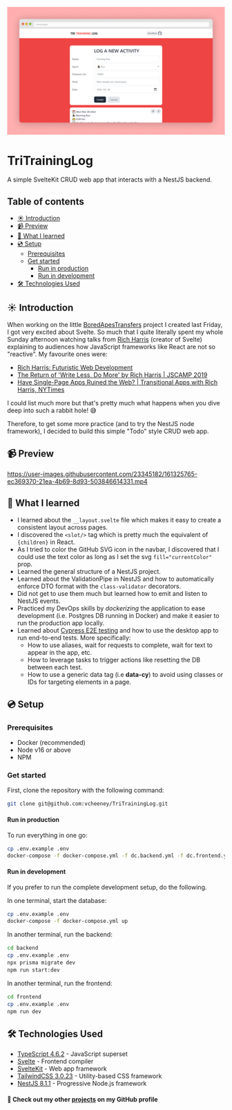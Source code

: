 ![Homepage](docs/screenshots/project.png)

# TriTrainingLog

A simple SvelteKit CRUD web app that interacts with a NestJS backend.

## Table of contents <!-- omit in toc -->

- [☀ Introduction](#-introduction)
- [📹 Preview](#-preview)
- [💭 What I learned](#-what-i-learned)
- [💿 Setup](#-setup)
  - [Prerequisites](#prerequisites)
  - [Get started](#get-started)
    - [Run in production](#run-in-production)
    - [Run in development](#run-in-development)
- [🛠 Technologies Used](#-technologies-used)

## ☀ Introduction

When working on the little [BoredApesTransfers](https://github.com/vcheeney/BoredApesTransfers) project I created last Friday, I got very excited about Svelte. So much that I quite literally spent my whole Sunday afternoon watching talks from [Rich Harris](https://twitter.com/Rich_Harris?ref_src=twsrc%5Egoogle%7Ctwcamp%5Eserp%7Ctwgr%5Eauthor) (creator of Svelte) explaining to audiences how JavaScript frameworks like React are not so "reactive". My favourite ones were:

- [Rich Harris: Futuristic Web Development](https://www.youtube.com/watch?v=qSfdtmcZ4d0&t=1111s)
- [The Return of 'Write Less, Do More' by Rich Harris | JSCAMP 2019](https://www.youtube.com/watch?v=BzX4aTRPzno)
- [Have Single-Page Apps Ruined the Web? | Transitional Apps with Rich Harris, NYTimes](https://www.youtube.com/watch?v=860d8usGC0o)

I could list much more but that's pretty much what happens when you dive deep into such a rabbit hole! 😅

Therefore, to get some more practice (and to try the NestJS node framework), I decided to build this simple "Todo" style CRUD web app.

## 📹 Preview

https://user-images.githubusercontent.com/23345182/161325765-ec369370-21ea-4b69-8d93-503846614331.mp4

## 💭 What I learned

- I learned about the `__layout.svelte` file which makes it easy to create a consistent layout across pages.
- I discovered the `<slot/>` tag which is pretty much the equivalent of `{children}` in React.
- As I tried to color the GitHub SVG icon in the navbar, I discovered that I could use the text color as long as I set the svg `fill="currentColor"` prop.
- Learned the general structure of a NestJS project.
- Learned about the ValidationPipe in NestJS and how to automatically enforce DTO format with the `class-validator` decorators.
- Did not get to use them much but learned how to emit and listen to NestJS events.
- Practiced my DevOps skills by _dockerizing_ the application to ease development (i.e. Postgres DB running in Docker) and make it easier to run the production app locally.
- Learned about [Cypress E2E testing](https://docs.cypress.io/) and how to use the desktop app to run end-to-end tests. More specifically:
  - How to use aliases, wait for requests to complete, wait for text to appear in the app, etc.
  - How to leverage tasks to trigger actions like resetting the DB between each test.
  - How to use a generic data tag (i.e **data-cy**) to avoid using classes or IDs for targeting elements in a page.

## 💿 Setup

### Prerequisites

- Docker (recommended)
- Node v16 or above
- NPM

### Get started

First, clone the repository with the following command:

```sh
git clone git@github.com:vcheeney/TriTrainingLog.git
```

#### Run in production

To run everything in one go:

```sh
cp .env.example .env
docker-compose -f docker-compose.yml -f dc.backend.yml -f dc.frontend.yml up
```

#### Run in development

If you prefer to run the complete development setup, do the following.

In one terminal, start the database:

```sh
cp .env.example .env
docker-compose -f docker-compose.yml up
```

In another terminal, run the backend:

```sh
cd backend
cp .env.example .env
npx prisma migrate dev
npm run start:dev
```

In another terminal, run the frontend:

```sh
cd frontend
cp .env.example .env
npm run dev
```

## 🛠 Technologies Used

- [TypeScript 4.6.2](https://www.typescriptlang.org/docs/) - JavaScript superset
- [Svelte](https://kit.svelte.dev/) - Frontend compiler
- [SvelteKit](https://kit.svelte.dev/) - Web app framework
- [TailwindCSS 3.0.23](https://tailwindcss.com/docs/installation) - Utility-based CSS framework
- [NestJS 8.1.1](https://nestjs.com/) - Progressive Node.js framework

#### 🔗 Check out my other [**projects**](https://github.com/vcheeney) on my GitHub profile <!-- omit in toc -->
